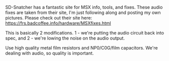 SD-Snatcher has a fantastic site for MSX info, tools, and fixes. These audio fixes are taken from their site, I'm just following along and posting my own pictures. Please check out their site here: https://frs.badcoffee.info/hardware/MSXfixes.html

This is basically 2 modifications. 1 - we're putting the audio circuit back into spec, and 2 - we're lowing the noise on the audio output.

Use high quality metal film resistors and NP0/C0G/film capacitors. We're dealing with audio, so quality is important.
